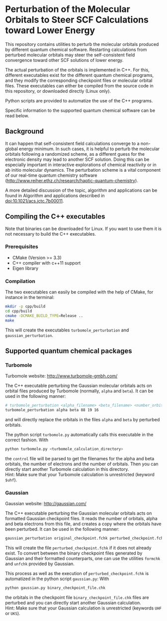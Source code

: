 # Perturbation of the Molecular Orbitals to Steer SCF Calculations toward Lower Energy

This repository contains utilities to perturb the molecular orbitals produced by different quantum chemical software.
Restarting calculations from perturbed molecular orbitals may steer the self-consistent field convergence toward other SCF solutions of lower energy.

The actual perturbation of the orbitals is implemented in C++.
For this, different executables exist for the different quantum chemical programs, and they modify the corresponding checkpoint files or molecular orbital files.
These executables can either be compiled from the source code in this repository, or downloaded directly (Linux only).

Python scripts are provided to automatize the use of the C++ programs.

Specific information to the supported quantum chemical software can be read below.


## Background

It can happen that self-consistent field calculations converge to a non-global energy minimum.
In such cases, it is helpful to perturb the molecular orbitals following a randomized scheme, as a different guess for the electronic density may lead to another SCF solution.
Doing this can be especially important in interactive explorations of chemical reactivity or in ab initio molecular dynamics.
The perturbation scheme is a vital component of our real-time quantum chemistry software (http://www.reiher.ethz.ch/research/haptic-quantum-chemistry).

A more detailed discussion of the topic, algorithm and applications can be found in
Algorithm and applications described in [doi:10.1021/acs.jctc.7b00011](https://dx.doi.org/10.1021/acs.jctc.7b00011).


## Compiling the C++ executables

Note that binaries can be downloaded for Linux.
If you want to use them it is not necessary to build the C++ executables.

### Prerequisites

* CMake (Version >= 3.3)
* C++ compiler with c++11 support
* Eigen library

### Compilation

The two executables can easily be compiled with the help of CMake, for instance in the terminal:
```bash
mkdir -p cpp/build
cd cpp/build
cmake -DCMAKE_BUILD_TYPE=Release ..
make
```
This will create the executables `turbomole_perturbation` and `gaussian_perturbation`.


## Supported quantum chemical packages

### Turbomole

Turbomole website: http://www.turbomole-gmbh.com/

The C++ executable perturbing the Gaussian molecular orbitals acts on orbital files produced by Turbomole (normally, `alpha` and `beta`).
It can be used in the following manner:
```bash
# turbomole_perturbation <alpha_filename> <beta_filename> <number_orbitals> <number_alpha_electrons> <number_beta_electrons>
turbomole_perturbation alpha beta 88 19 16
```
and will directly replace the orbitals in the files `alpha` and `beta` by perturbed orbitals.

The python script `turbomole.py` automatically calls this executable in the correct fashion.
With
```bash
python turbomole.py <turbomole_calculation_directory>
```
the `control` file will be parsed to get the filenames for the alpha and beta orbitals, the number of electrons and the number of orbitals.
Then you can directly start another Turbomole calculation in this directory.  
Hint: Make sure that your Turbomole calculation is unrestricted (keyword `$uhf`).

### Gaussian

Gaussian website: http://gaussian.com/

The C++ executable perturbing the Gaussian molecular orbitals acts on formatted Gaussian checkpoint files.
It reads the number of orbitals, alpha and beta electrons from this file, and creates a copy where the orbitals have been perturbed.
It can be used in the following manner:
```bash
gaussian_perturbation original_checkpoint.fchk perturbed_checkpoint.fchk
```
This will create the file `perturbed_checkpoint.fchk` if it does not already exist.
To convert between the binary checkpoint files generated by Gaussian and their formatted counterparts, one can use the utilities `formchk` and `unfchk` provided by Gaussian.

This process as well as the execution of `perturbed_checkpoint.fchk` is automatized in the python script `gaussian.py`:
With
```bash
python gaussian.py binary_checkpoint_file.chk
```
the orbitals in the checkpoint file `binary_checkpoint_file.chk` files are perturbed and you can directly start another Gaussian calculation.  
Hint: Make sure that your Gaussian calculation is unrestricted (keywords `UHF` or `UKS`).

